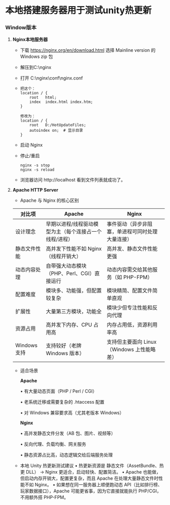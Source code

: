 # 本地搭建服务器用于测试unity热更新

### Window版本

1. **Nginx本地服务器**

   - 下载 https://nginx.org/en/download.html  选择 Mainline version 的 Windows zip 包

   - 解压到C:\nginx

   - 打开 C:\nginx\conf\nginx.conf

   - ```
     把这个：
     location / {
         root   html;
         index  index.html index.htm;
     }
     
     修改为：
     location / {
         root   D:/HotUpdateFiles;
         autoindex on;  # 显示目录
     }
     ```

   - 启动 Nginx

   - 停止/重启

     ```
     nginx -s stop
     nginx -s reload
     ```

   - 浏览器访问 http://localhost 看到文件列表就成功了。

   

2. **Apache HTTP Server**

   - Apache 与 Nginx 的核心区别

   | 对比项       | Apache                                                 | Nginx                                            |
   | ------------ | ------------------------------------------------------ | ------------------------------------------------ |
   | 设计理念     | 早期以进程/线程驱动模型为主（每个连接占一个线程/进程） | 事件驱动（异步非阻塞，单进程可同时处理大量连接） |
   | 静态文件性能 | 高并发下性能不如 Nginx（线程开销大）                   | 高并发、静态文件性能更强                         |
   | 动态内容处理 | 自带强大动态模块（PHP、Perl、CGI）直接运行             | 动态内容需交给其他服务（如 PHP-FPM）             |
   | 配置难度     | 模块多、功能强，但配置较复杂                           | 模块精简、配置文件简单直观                       |
   | 扩展性       | 大量第三方模块，功能全                                 | 模块少但专注性能和反向代理                       |
   | 资源占用     | 高并发下内存、CPU 占用高                               | 内存占用低，资源利用率高                         |
   | Windows 支持 | 支持较好（老牌 Windows 版本）                          | 支持但主要面向 Linux（Windows 上性能略差）       |

   - 适合场景

     **Apache**

     •	有大量动态页面（PHP / Perl / CGI）

     •	老系统迁移或需要复杂的 .htaccess 配置

     •	对 Windows 兼容要求高（尤其老版本 Windows）

     **Nginx**

     •	高并发静态文件分发（AB 包、图片、视频等）

     •	反向代理、负载均衡、网关服务

     •	静态资源占比高，动态逻辑交给后端服务处理

   - 本地 Unity 热更新测试建议
     	•	热更新资源是 静态文件（AssetBundle、热更 DLL） → Nginx 更适合，启动轻快、配置简洁。
     	•	Apache 也能做，但启动内存开销大，配置更复杂，而且 Apache 在处理大量静态文件时性能不如 Nginx。
     	•	如果想在同一服务器上顺便跑动态 API（比如排行榜、玩家数据接口），Apache 可能更省事，因为它直接就能执行 PHP/CGI，不用额外搭 PHP-FPM。

   

   

